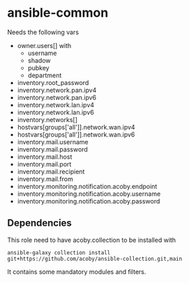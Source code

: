 # ansible-common

Needs the following vars

- owner.users[] with
  - username
  - shadow
  - pubkey
  - department
- inventory.root_password
- inventory.network.pan.ipv4
- inventory.network.pan.ipv6
- inventory.network.lan.ipv4
- inventory.network.lan.ipv6
- inventory.networks[]
- hostvars[groups['all']].network.wan.ipv4
- hostvars[groups['all']].network.wan.ipv6
- inventory.mail.username
- inventory.mail.password
- inventory.mail.host
- inventory.mail.port
- inventory.mail.recipient
- inventory.mail.from
- inventory.monitoring.notification.acoby.endpoint
- inventory.monitoring.notification.acoby.username
- inventory.monitoring.notification.acoby.password

## Dependencies

This role need to have acoby.collection to be installed with

    ansible-galaxy collection install git+https://github.com/acoby/ansible-collection.git,main

It contains some mandatory modules and filters.

